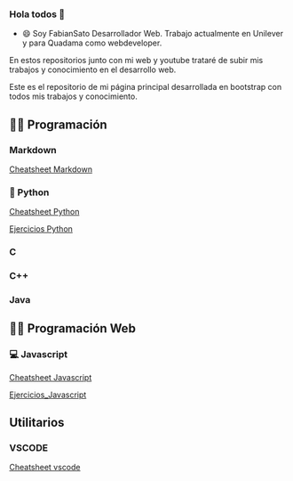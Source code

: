 ### Hola todos 👋

- 😄 Soy FabianSato Desarrollador Web. 
Trabajo actualmente en Unilever y para Quadama como webdeveloper.

En estos repositorios junto con mi web y youtube trataré de subir mis trabajos y conocimiento en el desarrollo web.

Este es el repositorio de mi página principal desarrollada en bootstrap con todos mis trabajos y conocimiento.

## 👨‍💻 **Programación**
 
### Markdown

[Cheatsheet Markdown](https://github.com/fabiansato/Markdown-cheatsheet "Markdown Cheatsheet")

### 🐍 Python

[Cheatsheet Python](https://github.com/fabiansato/python-cheatsheet "Cheatsheet Python por fabiansato")

[Ejercicios Python](https://github.com/fabiansato/Python-Ejercicios "Ejercicios Python por fabiansato")

 
### C

### C++

### Java

## 👨‍💻 **Programación Web**

### 💻 Javascript 

[Cheatsheet Javascript](https://github.com/fabiansato/javascript-cheatsheet "Cheatsheet Python por fabiansato")

[Ejercicios_Javascript](https://github.com/fabiansato/javascript-ejercicios "Ejercicios Javascript por fabiansato")


## Utilitarios
### VSCODE
[Cheatsheet vscode](https://github.com/fabiansato/VScode-Cheatsheet "Cheatsheet VSCODE por fabiansato")

<!--
[Documentación Python](https://github.com/fabiansato/python-cheatsheet/wiki "Documentación Python")
-->
<!--
La menera de estudiar y trabajar será la siguiente:
- 📓 Anotar cursos en one note ...
- 📖 Anotar curso + tareas en github ...
- 📝 Anotar Cheatsheet en github ...
- 📺 grabar curso para youtube ...
- 📰 actualizar webpage por FTP con este contenido () y. ...
- 📲 redes sociales con contenido nuevo. ...

 ✨ _Programación_ ✨ 
 - C Ejercicios 
 - C Cheatsheet 
 - Java Ejercicios 
 - Java cheatsheet 
 - Python Ejercicios
 - Python Cheatsheet
 -
  ✨ _Diseño grafico_ ✨ 
  
  -Illustrator
 
  -Illustrator Cheatsheet
  


**fabiansatodev/fabiansatodev** is a ✨ _special_ ✨ repository because its `README.md` (this file) appears on your GitHub profile.

Here are some ideas to get you started:

- 🔭 I’m currently working on ...
- 🌱 I’m currently learning ...
- 👯 I’m looking to collaborate on ...
- 🤔 I’m looking for help with ...
- 💬 Ask me about ...
- 📫 How to reach me: ...
- 😄 Pronouns: ...
- ⚡ Fun fact: ...
-->
